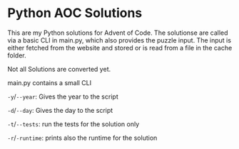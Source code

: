 # Python AOC Solutions

This are my Python solutions for Advent of Code. The solutionse are called via a basic CLI in main.py, which also provides the puzzle input.
The input is either fetched from the website and stored or is read from a file in the cache folder.

Not all Solutions are converted yet.

main.py contains a small CLI

`-y`/`--year`: Gives the year to the script

`-d`/`--day`: Gives the day to the script

`-t`/`--tests`: run the tests for the solution only

`-r`/`-runtime`: prints also the runtime for the solution
